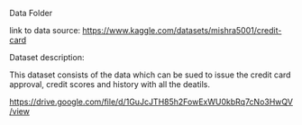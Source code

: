 Data Folder

link to data source:  https://www.kaggle.com/datasets/mishra5001/credit-card 

Dataset description:

This dataset consists of the data which can be sued to issue the credit card approval, credit scores and history with all the deatils.

https://drive.google.com/file/d/1GuJcJTH85h2FowExWU0kbRq7cNo3HwQV/view
